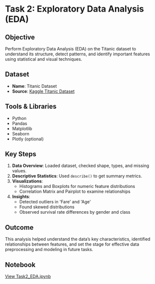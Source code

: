 

# Task 2: Exploratory Data Analysis (EDA)

## Objective
Perform Exploratory Data Analysis (EDA) on the Titanic dataset to understand its structure, detect patterns, and identify important features using statistical and visual techniques.

## Dataset
- **Name**: Titanic Dataset  
- **Source**: [Kaggle Titanic Dataset](https://www.kaggle.com/c/titanic/data)

## Tools & Libraries
- Python  
- Pandas  
- Matplotlib  
- Seaborn  
- Plotly (optional)

## Key Steps
1. **Data Overview**: Loaded dataset, checked shape, types, and missing values.
2. **Descriptive Statistics**: Used `describe()` to get summary metrics.
3. **Visualizations**:
   - Histograms and Boxplots for numeric feature distributions
   - Correlation Matrix and Pairplot to examine relationships
4. **Insights**:
   - Detected outliers in 'Fare' and 'Age'
   - Found skewed distributions
   - Observed survival rate differences by gender and class

## Outcome
This analysis helped understand the data’s key characteristics, identified relationships between features, and set the stage for effective data preprocessing and modeling in future tasks.

## Notebook
[View Task2_EDA.ipynb](https://github.com/sravani12-ui/Task1/blob/main/Task2_EDA.ipynb)


